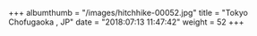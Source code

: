 +++
albumthumb = "/images/hitchhike-00052.jpg"
title = "Tokyo Chofugaoka , JP"
date = "2018:07:13 11:47:42"
weight = 52
+++
